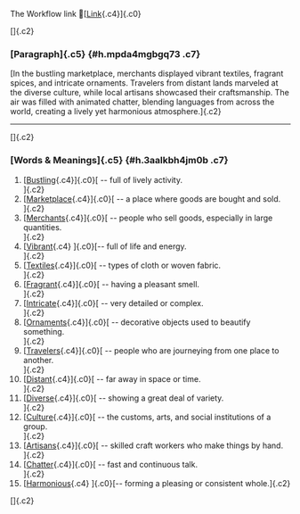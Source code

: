 The Workflow link
👏[[Link](https://www.google.com/url?q=http://www.google.com&sa=D&source=editors&ust=1761427296359051&usg=AOvVaw3hPBqjnA2MJUy0u13NAOeB){.c4}]{.c0}

[]{.c2}

### [Paragraph]{.c5} {#h.mpda4mgbgq73 .c7}

[In the bustling marketplace, merchants displayed vibrant textiles,
fragrant spices, and intricate ornaments. Travelers from distant lands
marveled at the diverse culture, while local artisans showcased their
craftsmanship. The air was filled with animated chatter, blending
languages from across the world, creating a lively yet harmonious
atmosphere.]{.c2}

------------------------------------------------------------------------

[]{.c2}

### [Words & Meanings]{.c5} {#h.3aalkbh4jm0b .c7}

1.  [[Bustling](https://www.google.com/url?q=http://www.google.com&sa=D&source=editors&ust=1761427296360748&usg=AOvVaw3nlksY-SvKzsF26LsvDQGM){.c4}]{.c0}[ --
    full of lively activity.\
    ]{.c2}
2.  [[Marketplace](https://www.google.com/url?q=http://www.google.com&sa=D&source=editors&ust=1761427296360928&usg=AOvVaw1wrO5zJpQRgdDH2Uj3Jkx0){.c4}]{.c0}[ --
    a place where goods are bought and sold.\
    ]{.c2}
3.  [[Merchants](https://www.google.com/url?q=http://www.google.com&sa=D&source=editors&ust=1761427296361077&usg=AOvVaw3x-eRKmJgYB4hlHHvydEDH){.c4}]{.c0}[ --
    people who sell goods, especially in large quantities.\
    ]{.c2}
4.  [[Vibrant](https://www.google.com/url?q=http://www.google.com&sa=D&source=editors&ust=1761427296361336&usg=AOvVaw11ZR9JWbCDL7iiZcqb4pVQ){.c4}
    ]{.c0}[-- full of life and energy.\
    ]{.c2}
5.  [[Textiles](https://www.google.com/url?q=http://www.google.com&sa=D&source=editors&ust=1761427296361497&usg=AOvVaw0oBmb5hvRF3TZgHTT8FQ2t){.c4}]{.c0}[ --
    types of cloth or woven fabric.\
    ]{.c2}
6.  [[Fragrant](https://www.google.com/url?q=http://www.google.com&sa=D&source=editors&ust=1761427296361658&usg=AOvVaw2HY6q9r4r_erx3xIRatgX2){.c4}]{.c0}[ --
    having a pleasant smell.\
    ]{.c2}
7.  [[Intricate](https://www.google.com/url?q=http://www.google.com&sa=D&source=editors&ust=1761427296361780&usg=AOvVaw0dqHEjTdlUaPrOl91xnKrh){.c4}]{.c0}[ --
    very detailed or complex.\
    ]{.c2}
8.  [[Ornaments](https://www.google.com/url?q=http://www.google.com&sa=D&source=editors&ust=1761427296361909&usg=AOvVaw1PYUjVtKOTdLrM42PLwkS3){.c4}]{.c0}[ --
    decorative objects used to beautify something.\
    ]{.c2}
9.  [[Travelers](https://www.google.com/url?q=http://www.google.com&sa=D&source=editors&ust=1761427296362049&usg=AOvVaw31dIY_YudNWG-fxbXsznjs){.c4}]{.c0}[ --
    people who are journeying from one place to another.\
    ]{.c2}
10. [[Distant](https://www.google.com/url?q=http://www.google.com&sa=D&source=editors&ust=1761427296362298&usg=AOvVaw0bg5v29bU5Up4Fy2owMUIE){.c4}]{.c0}[ --
    far away in space or time.\
    ]{.c2}
11. [[Diverse](https://www.google.com/url?q=http://www.google.com&sa=D&source=editors&ust=1761427296362591&usg=AOvVaw1rQoEUyTkKxUPMlboHhMAK){.c4}]{.c0}[ --
    showing a great deal of variety.\
    ]{.c2}
12. [[Culture](https://www.google.com/url?q=http://www.google.com&sa=D&source=editors&ust=1761427296362841&usg=AOvVaw34ZvPQ00NzKQUE89JFdJOb){.c4}]{.c0}[ --
    the customs, arts, and social institutions of a group.\
    ]{.c2}
13. [[Artisans](https://www.google.com/url?q=http://www.google.com&sa=D&source=editors&ust=1761427296363164&usg=AOvVaw2Q2NHEe7VFRy7VaxnbXn6d){.c4}]{.c0}[ --
    skilled craft workers who make things by hand.\
    ]{.c2}
14. [[Chatter](https://www.google.com/url?q=http://www.google.com&sa=D&source=editors&ust=1761427296363456&usg=AOvVaw3BS92TTIWgglwFKJBg3Z19){.c4}]{.c0}[ --
    fast and continuous talk.\
    ]{.c2}
15. [[Harmonious](https://www.google.com/url?q=http://www.google.com&sa=D&source=editors&ust=1761427296363809&usg=AOvVaw2FVb5wrHkMueSnVEamAJ1L){.c4}
    ]{.c0}[-- forming a pleasing or consistent whole.]{.c2}

[]{.c2}
